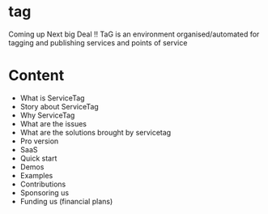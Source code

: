 # tag
Coming up Next big Deal !!
TaG is an environment organised/automated for tagging and publishing services and points of service

# Content
- What is ServiceTag
- Story about ServiceTag
- Why ServiceTag
- What are the issues
- What are the solutions brought by servicetag
- Pro version
- SaaS
- Quick start
- Demos
- Examples
- Contributions
- Sponsoring us
- Funding us (financial plans)
